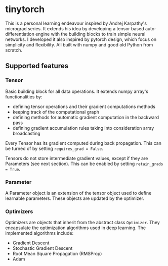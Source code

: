 # tinytorch

This is a personal learning endeavour inspired by Andrej Karpathy's micrograd series. It extends his idea by developing a tensor based auto-differentiation engine with the building blocks to train simple neural networks. I developed it also inspired by pytorch design, which focus on simplicity and flexibility. All built with numpy and good old Python from scratch. 

## Supported features

### Tensor
Basic building block for all data operations. It extends numpy array's functionalities by:
- defining tensor operations and their gradient computations methods
- keeping track of the computational graph
- defining methods for automatic gradient computation in the backward pass
- defining gradient accumulation rules taking into consideration array broadcasting 

Every Tensor has its gradient computed during back propagation. This can be turned of by setting `requires_grad = False`.

Tensors do not store intermediate gradient values, except if they are Parameters (see next section). This can be enabled by setting `retain_grads = True`.

### Parameter
A Parameter object is an extension of the tensor object used to define learnable parameters. These objects are updated by the optimizer. 

### Optimizers
Optimizers are objects that inherit from the abstract class `Optimizer`. They encapsulate the optimization algorithms used in deep learning. The implemented algorithms include:
- Gradient Descent
- Stochastic Gradient Descent
- Root Mean Square Propagation (RMSProp)
- Adam 